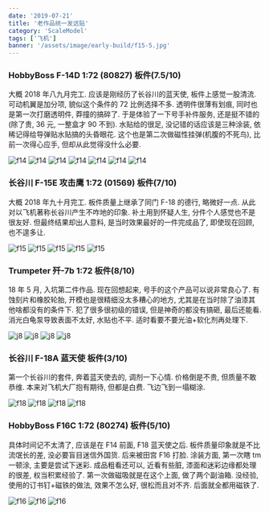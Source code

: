 ```yaml
---
date: '2019-07-21'
title: '老作品统一发这贴'
category: 'ScaleModel'
tags: ['飞机']
banner: '/assets/image/early-build/f15-5.jpg'
---
```


### HobbyBoss F-14D 1:72 (80827) 板件(7.5/10)

大概 2018 年八九月完工. 应该是刚经历了长谷川的蓝天使, 板件上感觉一股清流. 可动机翼是加分项, 貌似这个条件的 72 比例选择不多. 透明件很薄有划痕, 同时也是第一次打磨透明件, 莽撞的搞碎了. 于是体验了一下号手补件服务, 还是挺不错的(除了贵, 36 元, 一整盒才 90 不到). 水贴给的很足, 没记错的话应该是三种涂装, 依稀记得给导弹贴水贴搞的头昏眼花. 这个也是第二次做磁性挂弹(机腹的不死鸟), 比前一次得心应手, 但却从此觉得没什么必要.

![f14](/assets/image/early-build/f14-1.jpg)
![f14](/assets/image/early-build/f14-2.jpg)
![f14](/assets/image/early-build/f14-3.jpg)
![f14](/assets/image/early-build/f14-4.jpg)
![f14](/assets/image/early-build/f14-5.jpg)
![f14](/assets/image/early-build/f14-6.jpg)
![f14](/assets/image/early-build/f14-7.jpg)

### 长谷川 F-15E 攻击鹰 1:72 (01569) 板件(7/10)

大概 2018 年九十月完工. 板件质量上继承了同门 F-18 的德行, 略微好一点. 从此对以飞机著称长谷川产生不咋地的印象. 补土用到怀疑人生, 分件个人感觉也不是很友好. 但最终结果却出人意料, 是当时效果最好的一件完成品了, 即使现在回顾, 也不遑多让.

![f15](/assets/image/early-build/f15-1.jpg)
![f15](/assets/image/early-build/f15-2.jpg)
![f15](/assets/image/early-build/f15-3.jpg)
![f15](/assets/image/early-build/f15-4.jpg)
![f15](/assets/image/early-build/f15-5.jpg)

### Trumpeter 歼-7b 1:72 板件(8/10)

18 年 5 月, 入坑第二件作品. 现在回想起来, 号手的这个产品可以说非常良心了. 有蚀刻片和橡胶轮胎, 开模也是很精细没太多糟心的地方, 尤其是在当时除了油漆其他啥都没有的条件下. 犯了很多很初级的错误, 但是神奇的都没有搞砸, 最后还能看. 消光白龟泵导致表面不太好, 水贴也不平. 适时看要不要光油+软化剂再处理下.

![j8](/assets/image/early-build/j8-1.jpg)
![j8](/assets/image/early-build/j8-2.jpg)
![j8](/assets/image/early-build/j8-3.jpg)
![j8](/assets/image/early-build/j8-4.jpg)

### 长谷川 F-18A 蓝天使 板件(3/10)

第一个长谷川的套件, 奔着蓝天使去的, 调剂一下心情. 价格倒是不贵, 但质量不敢恭维. 本来对飞机大厂抱有期待, 但都是白费. 飞边飞到一塌糊涂.

![f18](/assets/image/early-build/f18-1.jpg)
![f18](/assets/image/early-build/f18-2.jpg)
![f18](/assets/image/early-build/f18-3.jpg)
![f18](/assets/image/early-build/f18-4.jpg)

### HobbyBoss F16C 1:72 (80274) 板件(5/10)

具体时间记不太清了, 应该是在 F14 前面, F18 蓝天使之后. 板件质量印象就是不比流氓长的差, 没必要盲目迷信外国货. 后来被田宫 F16 打脸. 涂装方面, 第一次瞎 tm 一顿涂, 主要是尝试下迷彩. 成品粗看还可以, 近看有些脏, 漆面和迷彩边缘都处理的很差, 权当积累经验了. 第一次做磁吸就是在这个上面, 做了两个副油箱. 没经验, 使用的订书钉+磁铁的做法, 效果不怎么好, 很松而且对不齐. 后面就全都用磁铁了.

![f16](/assets/image/early-build/f16-1.jpg)
![f16](/assets/image/early-build/f16-2.jpg)
![f16](/assets/image/early-build/f16-3.jpg)
